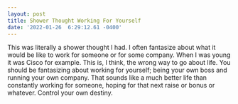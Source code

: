 ```yaml
--- 
layout: post 
title: Shower Thought Working For Yourself 
date: '2022-01-26  6:29:12.61 -0400' 
--- 
```

This was literally a shower thought I had. I often fantasize about what it would be like to work for someone or for some company. When I 
was young it was Cisco for example. This is, I think, the wrong way to go about life. You should be fantasizing about working for yourself; 
being your own boss and running your own company. That sounds like a much better life than constantly working for someone, hoping for that 
next raise or bonus or whatever. Control your own destiny.
